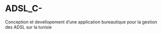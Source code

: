 # ADSL_C-
Conception et devellopement d’une application bureautique pour la gestion des ADSL sur la tunisie
